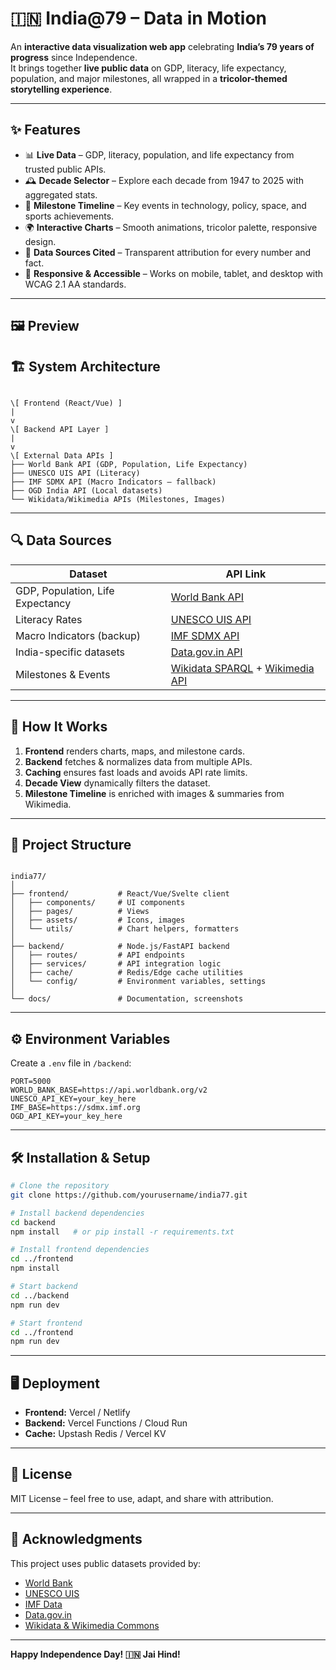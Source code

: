 
# 🇮🇳 India@79 – Data in Motion

An **interactive data visualization web app** celebrating **India’s 79 years of progress** since Independence.  
It brings together **live public data** on GDP, literacy, life expectancy, population, and major milestones, all wrapped in a **tricolor-themed storytelling experience**.

---

## ✨ Features

- 📊 **Live Data** – GDP, literacy, population, and life expectancy from trusted public APIs.
- 🕰 **Decade Selector** – Explore each decade from 1947 to 2025 with aggregated stats.
- 🎯 **Milestone Timeline** – Key events in technology, policy, space, and sports achievements.
- 🌍 **Interactive Charts** – Smooth animations, tricolor palette, responsive design.
- 📌 **Data Sources Cited** – Transparent attribution for every number and fact.
- 📱 **Responsive & Accessible** – Works on mobile, tablet, and desktop with WCAG 2.1 AA standards.

---

## 🖼 Preview


## 🏗 System Architecture

```

\[ Frontend (React/Vue) ]
|
v
\[ Backend API Layer ]
|
v
\[ External Data APIs ]
├── World Bank API (GDP, Population, Life Expectancy)
├── UNESCO UIS API (Literacy)
├── IMF SDMX API (Macro Indicators – fallback)
├── OGD India API (Local datasets)
└── Wikidata/Wikimedia APIs (Milestones, Images)

```

---

## 🔍 Data Sources

| Dataset                  | API Link |
|--------------------------|----------|
| GDP, Population, Life Expectancy | [World Bank API](https://data.worldbank.org/) |
| Literacy Rates           | [UNESCO UIS API](https://api.uis.unesco.org/) |
| Macro Indicators (backup)| [IMF SDMX API](https://data.imf.org/) |
| India-specific datasets  | [Data.gov.in API](https://data.gov.in/) |
| Milestones & Events      | [Wikidata SPARQL](https://query.wikidata.org/) + [Wikimedia API](https://www.mediawiki.org/wiki/API:Main_page) |

---

## 🚀 How It Works

1. **Frontend** renders charts, maps, and milestone cards.
2. **Backend** fetches & normalizes data from multiple APIs.
3. **Caching** ensures fast loads and avoids API rate limits.
4. **Decade View** dynamically filters the dataset.
5. **Milestone Timeline** is enriched with images & summaries from Wikimedia.

---

## 📂 Project Structure

```

india77/
│
├── frontend/           # React/Vue/Svelte client
│   ├── components/     # UI components
│   ├── pages/          # Views
│   ├── assets/         # Icons, images
│   └── utils/          # Chart helpers, formatters
│
├── backend/            # Node.js/FastAPI backend
│   ├── routes/         # API endpoints
│   ├── services/       # API integration logic
│   ├── cache/          # Redis/Edge cache utilities
│   └── config/         # Environment variables, settings
│
└── docs/               # Documentation, screenshots

````

---

## ⚙️ Environment Variables

Create a `.env` file in `/backend`:

```env
PORT=5000
WORLD_BANK_BASE=https://api.worldbank.org/v2
UNESCO_API_KEY=your_key_here
IMF_BASE=https://sdmx.imf.org
OGD_API_KEY=your_key_here
````

---

## 🛠 Installation & Setup

```bash
# Clone the repository
git clone https://github.com/yourusername/india77.git

# Install backend dependencies
cd backend
npm install   # or pip install -r requirements.txt

# Install frontend dependencies
cd ../frontend
npm install

# Start backend
cd ../backend
npm run dev

# Start frontend
cd ../frontend
npm run dev
```

---

## 🖥 Deployment

* **Frontend:** Vercel / Netlify
* **Backend:** Vercel Functions / Cloud Run
* **Cache:** Upstash Redis / Vercel KV

---

## 📜 License

MIT License – feel free to use, adapt, and share with attribution.

---

## 🙌 Acknowledgments

This project uses public datasets provided by:

* [World Bank](https://data.worldbank.org/)
* [UNESCO UIS](http://uis.unesco.org/)
* [IMF Data](https://data.imf.org/)
* [Data.gov.in](https://data.gov.in/)
* [Wikidata & Wikimedia Commons](https://www.wikidata.org/)

---

**Happy Independence Day! 🇮🇳 Jai Hind!**


